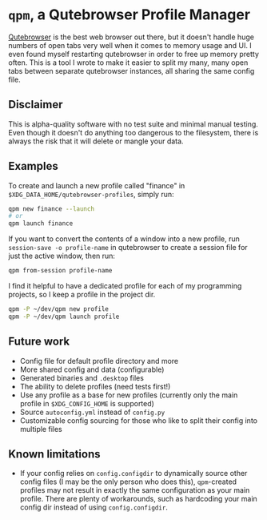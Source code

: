 # `qpm`, a Qutebrowser Profile Manager

[Qutebrowser](https://github.com/qutebrowser/qutebrowser) is the best web
browser out there, but it doesn't handle huge numbers of open tabs very well
when it comes to memory usage and UI. I even found myself restarting qutebrowser
in order to free up memory pretty often. This is a tool I wrote to make it
easier to split my many, many open tabs between separate qutebrowser instances,
all sharing the same config file.

## Disclaimer
This is alpha-quality software with no test suite and minimal manual testing.
Even though it doesn't do anything too dangerous to the filesystem, there is
always the risk that it will delete or mangle your data.

## Examples

To create and launch a new profile called "finance" in
`$XDG_DATA_HOME/qutebrowser-profiles`, simply run:
```bash
qpm new finance --launch
# or
qpm launch finance
```

If you want to convert the contents of a window into a new profile, run
`session-save -o profile-name` in qutebrowser to create a session file for just
the active window, then run:
```bash
qpm from-session profile-name
```

I find it helpful to have a dedicated profile for each of my programming
projects, so I keep a profile in the project dir.
```bash
qpm -P ~/dev/qpm new profile
qpm -P ~/dev/qpm launch profile
```

## Future work
- Config file for default profile directory and more
- More shared config and data (configurable)
- Generated binaries and `.desktop` files
- The ability to delete profiles (need tests first!)
- Use any profile as a base for new profiles (currently only the main profile in
  `$XDG_CONFIG_HOME` is supported)
- Source `autoconfig.yml` instead of `config.py`
- Customizable config sourcing for those who like to split their config into
  multiple files

## Known limitations
- If your config relies on `config.configdir` to dynamically source other config
  files (I may be the only person who does this), `qpm`-created profiles may not
  result in exactly the same configuration as your main profile. There are
  plenty of workarounds, such as hardcoding your main config dir instead of
  using `config.configdir`.
